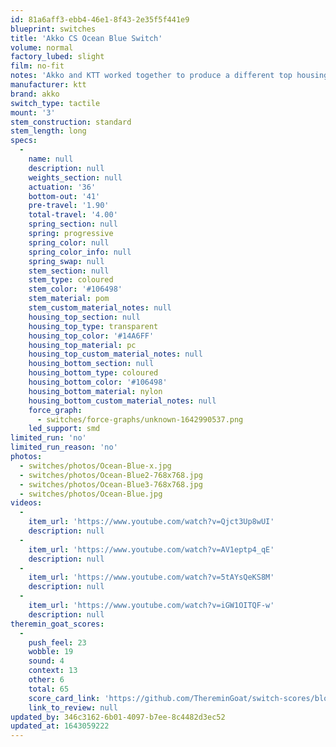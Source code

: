 ```yaml
---
id: 81a6aff3-ebb4-46e1-8f43-2e35f5f441e9
blueprint: switches
title: 'Akko CS Ocean Blue Switch'
volume: normal
factory_lubed: slight
film: no-fit
notes: 'Akko and KTT worked together to produce a different top housing mold inorder to prevent north facing interference with cherry keycaps.'
manufacturer: ktt
brand: akko
switch_type: tactile
mount: '3'
stem_construction: standard
stem_length: long
specs:
  -
    name: null
    description: null
    weights_section: null
    actuation: '36'
    bottom-out: '41'
    pre-travel: '1.90'
    total-travel: '4.00'
    spring_section: null
    spring: progressive
    spring_color: null
    spring_color_info: null
    spring_swap: null
    stem_section: null
    stem_type: coloured
    stem_color: '#106498'
    stem_material: pom
    stem_custom_material_notes: null
    housing_top_section: null
    housing_top_type: transparent
    housing_top_color: '#14A6FF'
    housing_top_material: pc
    housing_top_custom_material_notes: null
    housing_bottom_section: null
    housing_bottom_type: coloured
    housing_bottom_color: '#106498'
    housing_bottom_material: nylon
    housing_bottom_custom_material_notes: null
    force_graph:
      - switches/force-graphs/unknown-1642990537.png
    led_support: smd
limited_run: 'no'
limited_run_reason: 'no'
photos:
  - switches/photos/Ocean-Blue-x.jpg
  - switches/photos/Ocean-Blue2-768x768.jpg
  - switches/photos/Ocean-Blue3-768x768.jpg
  - switches/photos/Ocean-Blue.jpg
videos:
  -
    item_url: 'https://www.youtube.com/watch?v=Qjct3Up8wUI'
    description: null
  -
    item_url: 'https://www.youtube.com/watch?v=AV1eptp4_qE'
    description: null
  -
    item_url: 'https://www.youtube.com/watch?v=5tAYsQeKS8M'
    description: null
  -
    item_url: 'https://www.youtube.com/watch?v=iGW1OITQF-w'
    description: null
theremin_goat_scores:
  -
    push_feel: 23
    wobble: 19
    sound: 4
    context: 13
    other: 6
    total: 65
    score_card_link: 'https://github.com/ThereminGoat/switch-scores/blob/master/Akko%20CS%20Ocean%20Blue.pdf'
    link_to_review: null
updated_by: 346c3162-6b01-4097-b7ee-8c4482d3ec52
updated_at: 1643059222
---
```


